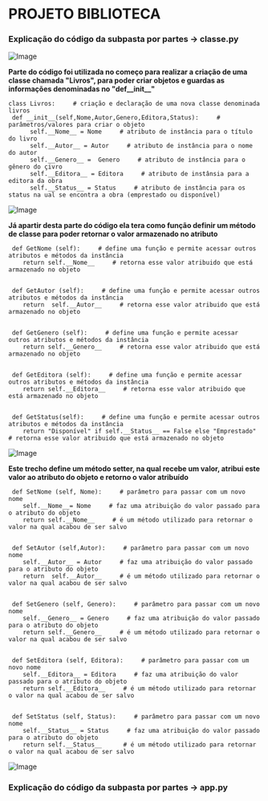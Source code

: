 # PROJETO BIBLIOTECA

### Explicação do código da subpasta por partes -> classe.py


![Image](https://github.com/user-attachments/assets/b912d01b-30cd-4384-9855-4a9f54297da9)


 **Parte do código foi utilizada no começo para realizar a criação de uma classe chamada "Livros", para poder criar objetos e 
guardas as informações denominadas no "def__init__"** <br>

    class Livros:     # criação e declaração de uma nova classe denominada livros
     def __init__(self,Nome,Autor,Genero,Editora,Status):     # parâmetros/valores para criar o objeto
          self.__Nome__ = Nome     # atributo de instância para o título do livro
          self.__Autor__ = Autor     # atributo de instância para o nome do autor
          self.__Genero__ =  Genero     # atributo de instância para o gênero do çivro
          self.__Editora__ = Editora     # atributo de instânsia para a editora da obra
          self.__Status__ = Status     # atributo de instância para os status na ual se encontra a obra (emprestado ou disponível)


![Image](https://github.com/user-attachments/assets/b912d01b-30cd-4384-9855-4a9f54297da9)


**Já apartir desta parte do código ela tera como função definir um método de classe para poder retornar o valor armazenado no atributo** <br> 


     def GetNome (self):     # define uma função e permite acessar outros atributos e métodos da instância 
        return self.__Nome__     # retorna esse valor atribuido que está armazenado no objeto
        
    
     def GetAutor (self):     # define uma função e permite acessar outros atributos e métodos da instância
        return  self.__Autor__     # retorna esse valor atribuido que está armazenado no objeto
        
    
     def GetGenero (self):     # define uma função e permite acessar outros atributos e métodos da instância
        return self.__Genero__     # retorna esse valor atribuido que está armazenado no objeto
        
     
     def GetEditora (self):     # define uma função e permite acessar outros atributos e métodos da instância
        return self.__Editora__     # retorna esse valor atribuido que está armazenado no objeto
        
    
     def GetStatus(self):     # define uma função e permite acessar outros atributos e métodos da instância
        return "Disponível" if self.__Status__ == False else "Emprestado"     # retorna esse valor atribuido que está armazenado no objeto


![Image](https://github.com/user-attachments/assets/b912d01b-30cd-4384-9855-4a9f54297da9)


**Este trecho define um método setter, na qual recebe um valor, atribui este valor ao atributo do objeto e retorno o valor atribuído**<br>
    
     def SetNome (self, Nome):     # parâmetro para passar com um novo nome
        self.__Nome__= Nome     # faz uma atribuição do valor passado para o atributo do objeto
        return self.__Nome__     # é um método utilizado para retornar o valor na qual acabou de ser salvo

    
     def SetAutor (self,Autor):     # parâmetro para passar com um novo nome
        self.__Autor__ = Autor     # faz uma atribuição do valor passado para o atributo do objeto
        return  self.__Autor__     # é um método utilizado para retornar o valor na qual acabou de ser salvo

    
     def SetGenero (self, Genero):     # parâmetro para passar com um novo nome
        self.__Genero__ = Genero     # faz uma atribuição do valor passado para o atributo do objeto
        return self.__Genero__     # é um método utilizado para retornar o valor na qual acabou de ser salvo

    
     def SetEditora (self, Editora):     # parâmetro para passar com um novo nome
        self.__Editora__ = Editora     # faz uma atribuição do valor passado para o atributo do objeto
        return self.__Editora__     # é um método utilizado para retornar o valor na qual acabou de ser salvo

    
     def SetStatus (self, Status):     # parâmetro para passar com um novo nome
        self.__Status__ = Status     # faz uma atribuição do valor passado para o atributo do objeto
        return self.__Status__      # é um método utilizado para retornar o valor na qual acabou de ser salvo


![Image](https://github.com/user-attachments/assets/b912d01b-30cd-4384-9855-4a9f54297da9)


### Explicação do código da subpasta por partes -> app.py

        
